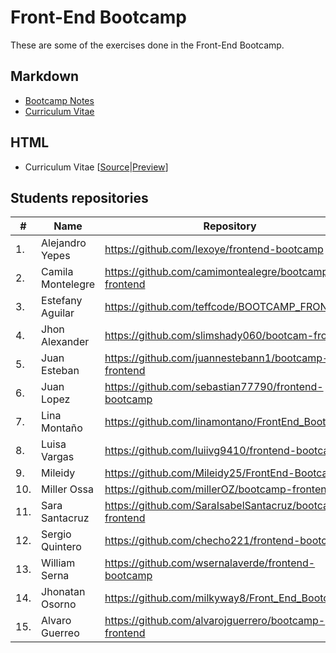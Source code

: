 # Front-End Bootcamp
These are some of the exercises done in the Front-End Bootcamp.

## Markdown
* [Bootcamp Notes](bootcamp-notes.md)
* [Curriculum Vitae](curriculum-vitae.md)

## HTML
* Curriculum Vitae [[Source](docs)|[Preview](https://glrodasz.github.io/frontend-bootcamp/)]

## Students repositories
|#|Name|Repository|
|---|---|---|
|1.|Alejandro Yepes|https://github.com/lexoye/frontend-bootcamp|
|2.|Camila Montelegre|https://github.com/camimontealegre/bootcamp-frontend|
|3.|Estefany Aguilar|https://github.com/teffcode/BOOTCAMP_FRONTEND|
|4.|Jhon Alexander|https://github.com/slimshady060/bootcam-frontend|
|5.|Juan Esteban|https://github.com/juannestebann1/bootcamp-frontend|
|6.|Juan Lopez|https://github.com/sebastian77790/frontend-bootcamp|
|7.|Lina Montaño|https://github.com/linamontano/FrontEnd_BootCamp|
|8.|Luisa Vargas|https://github.com/luiivg9410/frontend-bootcamp|
|9.|Mileidy|https://github.com/Mileidy25/FrontEnd-Bootcamp|
|10.|Miller Ossa|https://github.com/millerOZ/bootcamp-frontend|
|11.|Sara Santacruz|https://github.com/SaraIsabelSantacruz/bootcamp-frontend|
|12.|Sergio Quintero|https://github.com/checho221/frontend-bootcamp|
|13.|William Serna|https://github.com/wsernalaverde/frontend-bootcamp|
|14.|Jhonatan Osorno|https://github.com/milkyway8/Front_End_Bootcamp|
|15.|Alvaro Guerreo|https://github.com/alvarojguerrero/bootcamp-frontend|
